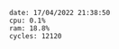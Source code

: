 

                date: 17/04/2022 21:38:50
                cpu: 0.1%
                ram: 18.8%
                cycles: 12120

                         